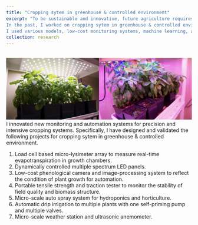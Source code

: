 ```yaml
---
title: "Cropping sytem in greenhouse & controlled environment"
excerpt: "To be sustainable and innovative, future agriculture requires production systems that are resilient to natural/human stressors.
In the past, I worked on cropping sytem in greenhouse & controlled environment and validated strategies for managing natural/human stressors that are responsive to more stakeholders and build resilience into industrialized crop production.
I used various models, low-cost monitoring systems, machine learning, and automation for supporting Canadian growers to deal with prospective management practices and climate change. <br/><img src='/images/Cropping_LCA.png'>"
collection: research
---
```


<br/><img src='/images/dynamic_controlled_LEDs.png'>
I innovated new monitoring and automation systems for precision and intensive cropping systems. Specifically, I have designed and validated the following projects for cropping sytem in greenhouse & controlled environment.

1. Load cell based micro-lysimeter array to measure real-time evapotranspiration in growth chambers.
1. Dynamically controlled multiple spectrum LED panels.
1. Low-cost phenological camera and image-processing system to reflect the condition of plant growth for automation. 
1. Portable tensile strength and traction tester to monitor the stability of field quality and biomass structure.
1. Micro-scale auto spray system for hydroponics and horticulture.
1. Automatic drip irrigation to multiple plants with one self-priming pump and multiple valves.
1. Micro-scale weather station and ultrasonic anemometer.